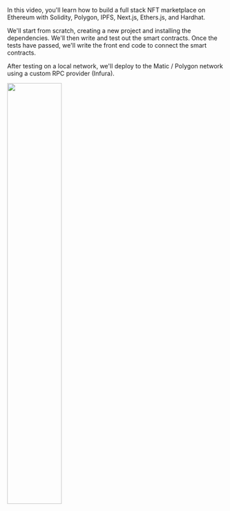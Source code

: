 
In this video, you'll learn how to build a full stack NFT marketplace on Ethereum with Solidity, Polygon, IPFS, Next.js, Ethers.js, and Hardhat.

We'll start from scratch, creating a new project and installing the dependencies. We'll then write and test out the smart contracts. Once the tests have passed, we'll write the front end code to connect the smart contracts.

After testing on a local network, we'll deploy to the Matic / Polygon network using a custom RPC provider (Infura).
<!--iframe width="800" height="400" src="https://www.youtube.com/embed/GKJBEEXUha0" title="YouTube video player" frameborder="0" allow="accelerometer; autoplay; clipboard-write; encrypted-media; gyroscope; picture-in-picture" allowfullscreen></iframe>-->

[<img src="https://i.ytimg.com/vi/GKJBEEXUha0/maxresdefault.jpg" width="50%">](https://www.youtube.com/watch?v=GKJBEEXUha0 "Click here to see the video")
